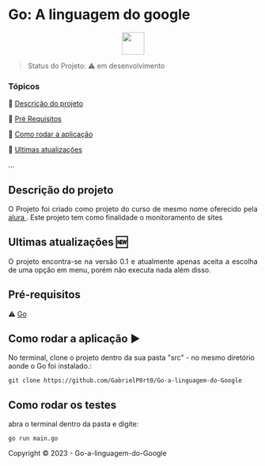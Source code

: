 <h1>Go: A linguagem do google</h1> 

<p align="center">
  
  <img height="45" align="center" src="https://cdn.jsdelivr.net/gh/devicons/devicon/icons/go/go-original.svg" />
       
</p>

> Status do Projeto: :warning: em desenvolvimento

### Tópicos 

:small_blue_diamond: [Descrição do projeto](#descrição-do-projeto)

<!-- :small_blue_diamond: [Funcionalidades](#funcionalidades) -->

:small_blue_diamond: [Pré Requisitos](#pré-requisitos)

:small_blue_diamond: [Como rodar a aplicação](#como-rodar-a-aplicação-arrow_forward)

:small_blue_diamond: [Ultimas atualizações](#ultimas-atualizações)

... 

## Descrição do projeto 

<p align="justify">
  O Projeto foi criado como projeto do curso de mesmo nome oferecido pela <a href="https://cursos.alura.com.br/course/golang" > alura </a>. Este projeto tem como finalidade o monitoramento de sites
</p>

## Ultimas atualizações :new:
<p align="justify">
  O projeto encontra-se na versão 0.1 e atualmente apenas aceita a escolha de uma opção em menu, porém não executa nada além disso.
</p>

<!-- ## Funcionalidades -->
<!-- 
:heavy_check_mark: Alunos
- Criar
- Editar
- Listar
- Excluir  

:heavy_check_mark: Professores
- Criar
- Editar
- Listar
- Excluir 

:heavy_check_mark: Turmas
- Criar
- Editar
- Listar
- Excluir 

:heavy_check_mark: Disciplinas
- Criar
- Editar
- Listar
- Excluir 

:heavy_check_mark: Matriculas
- Criar
- Listar
- Excluir  -->

## Pré-requisitos

:warning: [Go](https://medium.com/xp-inc/primeiros-passos-com-golang-1abdc60bba50)


## Como rodar a aplicação :arrow_forward:

No terminal, clone o projeto dentro da sua pasta "src" - no mesmo diretório aonde o Go foi instalado.: 

```
git clone https://github.com/GabrielP0rt0/Go-a-linguagem-do-Google
```

## Como rodar os testes

abra o terminal dentro da pasta e digite:

```
go run main.go
```



Copyright :copyright: 2023 - Go-a-linguagem-do-Google